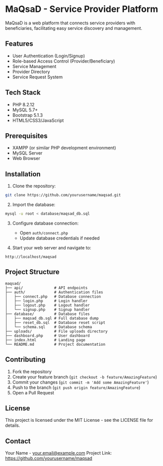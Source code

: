 # MaQsaD - Service Provider Platform

MaQsaD is a web platform that connects service providers with beneficiaries, facilitating easy service discovery and management.

## Features

- User Authentication (Login/Signup)
- Role-based Access Control (Provider/Beneficiary)
- Service Management
- Provider Directory
- Service Request System

## Tech Stack

- PHP 8.2.12
- MySQL 5.7+
- Bootstrap 5.1.3
- HTML5/CSS3/JavaScript

## Prerequisites

- XAMPP (or similar PHP development environment)
- MySQL Server
- Web Browser

## Installation

1. Clone the repository:
```bash
git clone https://github.com/yourusername/maqsad.git
```

2. Import the database:
```bash
mysql -u root < database/maqsad_db.sql
```

3. Configure database connection:
   - Open `auth/connect.php`
   - Update database credentials if needed

4. Start your web server and navigate to:
```
http://localhost/maqsad
```

## Project Structure

```
maqsad/
├── api/              # API endpoints
├── auth/             # Authentication files
│   ├── connect.php   # Database connection
│   ├── login.php     # Login handler
│   ├── logout.php    # Logout handler
│   └── signup.php    # Signup handler
├── database/         # Database files
│   ├── maqsad_db.sql # Full database dump
│   ├── reset_db.sql  # Database reset script
│   └── schema.sql    # Database schema
├── uploads/          # File uploads directory
├── dashboard.php     # User dashboard
├── index.html        # Landing page
└── README.md         # Project documentation
```

## Contributing

1. Fork the repository
2. Create your feature branch (`git checkout -b feature/AmazingFeature`)
3. Commit your changes (`git commit -m 'Add some AmazingFeature'`)
4. Push to the branch (`git push origin feature/AmazingFeature`)
5. Open a Pull Request

## License

This project is licensed under the MIT License - see the LICENSE file for details.

## Contact

Your Name - your.email@example.com
Project Link: https://github.com/yourusername/maqsad

